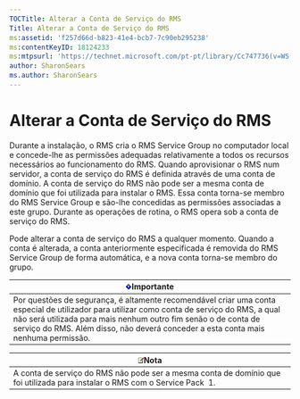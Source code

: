 ```yaml
---
TOCTitle: Alterar a Conta de Serviço do RMS
Title: Alterar a Conta de Serviço do RMS
ms:assetid: 'f257d66d-b823-41e4-bcb7-7c90eb295238'
ms:contentKeyID: 18124233
ms:mtpsurl: 'https://technet.microsoft.com/pt-pt/library/Cc747736(v=WS.10)'
author: SharonSears
ms.author: SharonSears
---
```


Alterar a Conta de Serviço do RMS
=================================

Durante a instalação, o RMS cria o RMS Service Group no computador local e concede-lhe as permissões adequadas relativamente a todos os recursos necessários ao funcionamento do RMS. Quando aprovisionar o RMS num servidor, a conta de serviço do RMS é definida através de uma conta de domínio. A conta de serviço do RMS não pode ser a mesma conta de domínio que foi utilizada para instalar o RMS. Essa conta torna-se membro do RMS Service Group e são-lhe concedidas as permissões associadas a este grupo. Durante as operações de rotina, o RMS opera sob a conta de serviço do RMS.

Pode alterar a conta de serviço do RMS a qualquer momento. Quando a conta é alterada, a conta anteriormente especificada é removida do RMS Service Group de forma automática, e a nova conta torna-se membro do grupo.

| ![](/security-updates/images/Cc747736.Important(WS.10).gif)Importante                                                                                                                                                                                                                     |
|------------------------------------------------------------------------------------------------------------------------------------------------------------------------------------------------------------------------------------------------------------------------------------------------------|
| Por questões de segurança, é altamente recomendável criar uma conta especial de utilizador para utilizar como conta de serviço do RMS, a qual não será utilizada para mais nenhum outro fim senão o de conta de serviço do RMS. Além disso, não deverá conceder a esta conta mais nenhuma permissão. |

| ![](/security-updates/images/Cc747736.note(WS.10).gif)Nota                                                        |
|------------------------------------------------------------------------------------------------------------------------------|
| A conta de serviço do RMS não pode ser a mesma conta de domínio que foi utilizada para instalar o RMS com o Service Pack  1. |
